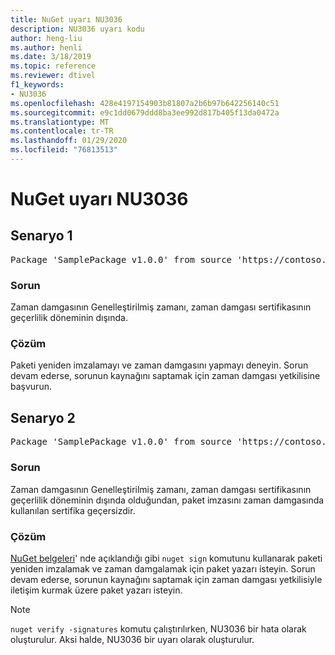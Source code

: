 ```yaml
---
title: NuGet uyarı NU3036
description: NU3036 uyarı kodu
author: heng-liu
ms.author: henli
ms.date: 3/18/2019
ms.topic: reference
ms.reviewer: dtivel
f1_keywords:
- NU3036
ms.openlocfilehash: 428e4197154903b81807a2b6b97b642256140c51
ms.sourcegitcommit: e9c1dd0679ddd8ba3ee992d817b405f13da0472a
ms.translationtype: MT
ms.contentlocale: tr-TR
ms.lasthandoff: 01/29/2020
ms.locfileid: "76813513"
---
```

# <a name="nuget-warning-nu3036"></a>NuGet uyarı NU3036

## <a name="scenario-1"></a>Senaryo 1

<pre>Package 'SamplePackage v1.0.0' from source 'https://contoso.com/index.json': The timestamp's generalized time is outside the timestamping certificate's validity period.</pre>

### <a name="issue"></a>Sorun

Zaman damgasının Genelleştirilmiş zamanı, zaman damgası sertifikasının geçerlilik döneminin dışında.


### <a name="solution"></a>Çözüm

Paketi yeniden imzalamayı ve zaman damgasını yapmayı deneyin. Sorun devam ederse, sorunun kaynağını saptamak için zaman damgası yetkilisine başvurun.



## <a name="scenario-2"></a>Senaryo 2

<pre>Package 'SamplePackage v1.0.0' from source 'https://contoso.com/index.json': The primary signature's timestamp's generalized time is outside the timestamping certificate's validity period.</pre>

### <a name="issue"></a>Sorun

Zaman damgasının Genelleştirilmiş zamanı, zaman damgası sertifikasının geçerlilik döneminin dışında olduğundan, paket imzasını zaman damgasında kullanılan sertifika geçersizdir.


### <a name="solution"></a>Çözüm

[NuGet belgeleri](../../create-packages/sign-a-package.md)' nde açıklandığı gibi `nuget sign` komutunu kullanarak paketi yeniden imzalamak ve zaman damgalamak için paket yazarı isteyin. Sorun devam ederse, sorunun kaynağını saptamak için zaman damgası yetkilisiyle iletişim kurmak üzere paket yazarı isteyin.


> [!Note]
> `nuget verify -signatures` komutu çalıştırılırken, NU3036 bir hata olarak oluşturulur. Aksi halde, NU3036 bir uyarı olarak oluşturulur.
